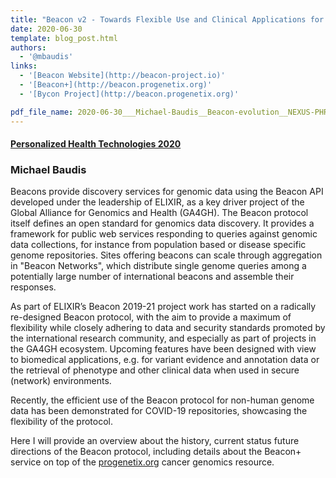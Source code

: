 ```yaml
---
title: "Beacon v2 - Towards Flexible Use and Clinical Applications for a Reference Genomic Data Sharing Protocol"
date: 2020-06-30
template: blog_post.html
authors:
  - '@mbaudis'
links:
  - '[Beacon Website](http://beacon-project.io)'
  - '[Beacon+](http://beacon.progenetix.org)'
  - '[Bycon Project](http://beacon.progenetix.org)'

pdf_file_name: 2020-06-30___Michael-Baudis__Beacon-evolution__NEXUS-PHRT2020-slides.pdf
---
```


#### [Personalized Health Technologies 2020](https://www.personalizedhealth.nexus.ethz.ch)
### Michael Baudis

Beacons provide discovery services for genomic data using the Beacon API developed under
the leadership of ELIXIR, as a key driver project of the Global Alliance for Genomics and
Health (GA4GH). The Beacon protocol itself defines an open standard for genomics data
discovery. It provides a framework for public web services responding to queries against
genomic data collections, for instance from population based or disease specific genome
repositories. Sites offering beacons can scale through aggregation in "Beacon Networks",
which distribute single genome queries among a potentially large number of international
beacons and assemble their responses.<!--more-->

As part of ELIXIR’s Beacon 2019-21 project work has started on a radically re-designed
Beacon protocol, with the aim to provide a maximum of flexibility while closely adhering
to data and security standards promoted by the international research community, and
especially as part of projects in the GA4GH ecosystem. Upcoming features have been designed
with view to biomedical applications, e.g. for variant evidence and annotation data or the
retrieval of phenotype and other clinical data when used in secure (network) environments.

Recently, the efficient use of the Beacon protocol for non-human genome data has been
demonstrated for COVID-19 repositories, showcasing the flexibility of the protocol.

Here I will provide an overview about the history, current status future directions of the
Beacon protocol, including details about the Beacon+ service on top of the [progenetix.org](http://progenetix.org)
cancer genomics resource.
